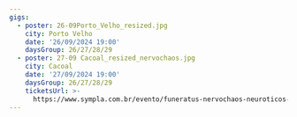 ```yaml
---
gigs:
  - poster: 26-09Porto_Velho_resized.jpg
    city: Porto Velho
    date: '26/09/2024 19:00'
    daysGroup: 26/27/28/29
  - poster: 27-09 Cacoal_resized_nervochaos.jpg
    city: Cacoal
    date: '27/09/2024 19:00'
    daysGroup: 26/27/28/29
    ticketsUrl: >-
      https://www.sympla.com.br/evento/funeratus-nervochaos-neuroticos-intoxycation/2559244
---
```


